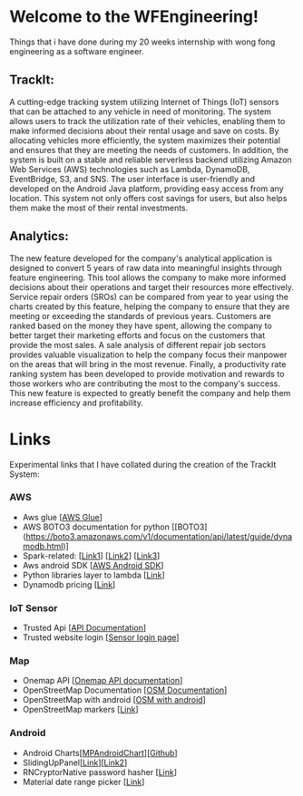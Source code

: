 # Welcome to the WFEngineering!
Things that i have done during my 20 weeks internship with wong fong engineering as a software engineer.

## TrackIt:
A cutting-edge tracking system utilizing Internet of Things (IoT) sensors that can be attached to any vehicle in need of monitoring. The system allows users to track the utilization rate of their vehicles, enabling them to make informed decisions about their rental usage and save on costs. By allocating vehicles more efficiently, the system maximizes their potential and ensures that they are meeting the needs of customers. In addition, the system is built on a stable and reliable serverless backend utilizing Amazon Web Services (AWS) technologies such as Lambda, DynamoDB, EventBridge, S3, and SNS. The user interface is user-friendly and developed on the Android Java platform, providing easy access from any location. This system not only offers cost savings for users, but also helps them make the most of their rental investments.

## Analytics:
The new feature developed for the company's analytical application is designed to convert 5 years of raw data into meaningful insights through feature engineering. This tool allows the company to make more informed decisions about their operations and target their resources more effectively. Service repair orders (SROs) can be compared from year to year using the charts created by this feature, helping the company to ensure that they are meeting or exceeding the standards of previous years. Customers are ranked based on the money they have spent, allowing the company to better target their marketing efforts and focus on the customers that provide the most sales. A sale analysis of different repair job sectors provides valuable visualization to help the company focus their manpower on the areas that will bring in the most revenue. Finally, a productivity rate ranking system has been developed to provide motivation and rewards to those workers who are contributing the most to the company's success. This new feature is expected to greatly benefit the company and help them increase efficiency and profitability.

# Links
Experimental links that I have collated during the creation of the TrackIt System:

### AWS
- Aws glue [[AWS Glue](https://blog.clairvoyantsoft.com/extracting-data-from-a-web-service-via-aws-glue-570035b38988)] 
- AWS BOTO3 documentation for python [[BOTO3]
(https://boto3.amazonaws.com/v1/documentation/api/latest/guide/dynamodb.html)]
- Spark-related:
[[Link1](https://spark.apache.org/docs/1.6.1/sql-programming-guide.html)]
[[Link2](https://spark.apache.org/docs/latest/sql-data-sources-load-save-functions.html)]
[[Link3](https://sparkbyexamples.com/spark/explode-spark-array-and-map-dataframe-column/)]
- Aws android SDK [[AWS Android SDK](https://github.com/aws-amplify/aws-sdk-android)]
- Python libraries layer to lambda [[Link](https://www.gcptutorials.com/post/how-to-use-pandas-in-aws-lambda)]
- Dynamodb pricing [[Link](https://aws.amazon.com/dynamodb/pricing/on-demand/)]

### IoT Sensor
- Trusted Api [[API Documentation](https://api.trusted.dk/)]
- Trusted website login [[Sensor login page](https://client.trusted.dk/Account/Login?ug=1721)]

### Map
- Onemap API [[Onemap API documentation](https://www.onemap.gov.sg/docs/#introduction)]
- OpenStreetMap Documentation [[OSM Documentation](https://osmdroid.github.io/osmdroid/Markers,-Lines-and-Polygons.html)]
- OpenStreetMap with android [[OSM with android](https://sanaebadi97.medium.com/learn-how-to-work-with-osm-map-in-android-app-ac42f933cbd3)]
- OpenStreetMap markers [[Link](https://osmdroid.github.io/osmdroid/Markers,-Lines-and-Polygons.html)]

### Android
- Android Charts[[MPAndroidChart](https://javapapers.com/android/android-chart-example-app-using-mpandroidchart/)][[Github](https://github.com/PhilJay/MPAndroidChart)]
- SlidingUpPanel[[Link](https://github.com/umano/AndroidSlidingUpPanel)][[Link2](https://stackoverflow.com/questions/21826892/replicate-google-maps-bottom-panel-swipe-up)]
- RNCryptorNative password hasher [[Link](https://github.com/TGIO/RNCryptorNative)]
- Material date range picker [[Link](https://github.com/heysupratim/MaterialDateRangePicker)]





